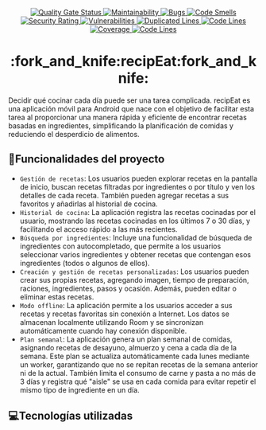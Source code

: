 <p align="center">
  <a href="https://sonarcloud.io/dashboard?id=jimenaarnaiz_recipEat">
    <img src="https://sonarcloud.io/api/project_badges/measure?project=jimenaarnaiz_recipEat&metric=alert_status" alt="Quality Gate Status"/>
    <img src="https://sonarcloud.io/api/project_badges/measure?project=jimenaarnaiz_recipEat&metric=sqale_rating" alt="Maintainability"/>
    <img src="https://sonarcloud.io/api/project_badges/measure?project=jimenaarnaiz_recipEat&metric=bugs" alt="Bugs"/>
    <img src="https://sonarcloud.io/api/project_badges/measure?project=jimenaarnaiz_recipEat&metric=code_smells" alt="Code Smells"/>
    <img src="https://sonarcloud.io/api/project_badges/measure?project=jimenaarnaiz_recipEat&metric=security_rating" alt="Security Rating"/>
    <img src="https://sonarcloud.io/api/project_badges/measure?project=jimenaarnaiz_recipEat&metric=vulnerabilities" alt="Vulnerabilities"/>
    <img src="https://sonarcloud.io/api/project_badges/measure?project=jimenaarnaiz_recipEat&metric=duplicated_lines_density" alt="Duplicated Lines"/>
    <img src="https://sonarcloud.io/api/project_badges/measure?project=jimenaarnaiz_recipEat&metric=ncloc" alt="Code Lines"/>
    <img src="https://sonarcloud.io/api/project_badges/measure?project=jimenaarnaiz_recipEat&metric=coverage" alt="Coverage"/>
    <img src="https://sonarcloud.io/api/project_badges/measure?project=jimenaarnaiz_recipEat&metric=reliability_rating" alt="Code Lines"/>
  </a>
</p>

<h1 align="center"> :fork_and_knife:recipEat:fork_and_knife: </h1>
Decidir qué cocinar cada día puede ser una tarea complicada. recipEat es una aplicación móvil para Android que nace con el objetivo de facilitar esta tarea
al proporcionar una manera rápida y eficiente de encontrar recetas basadas
en ingredientes, simplificando la planificación de comidas y reduciendo el
desperdicio de alimentos.

## 🔨Funcionalidades del proyecto

- `Gestión de recetas`: Los usuarios pueden explorar recetas en la pantalla de inicio, buscan recetas filtradas por ingredientes o por título y ven los detalles de cada receta. También pueden agregar recetas a sus favoritos y añadirlas al historial de cocina.
- `Historial de cocina`: La aplicación registra las recetas cocinadas por el usuario, mostrando las recetas cocinadas en los últimos 7 o 30 días, y facilitando el acceso rápido a las más recientes.
- `Búsqueda por ingredientes`: Incluye una funcionalidad de búsqueda de ingredientes con autocompletado, que permite a los usuarios seleccionar varios ingredientes y obtener recetas que contengan esos ingredientes (todos o algunos de ellos).
- `Creación y gestión de recetas personalizadas`: Los usuarios pueden crear sus propias recetas, agregando imagen, tiempo de preparación, raciones, ingredientes, pasos y ocasión. Además, pueden editar o eliminar estas recetas.
- `Modo offline`: La aplicación permite a los usuarios acceder a sus recetas y recetas favoritas sin conexión a Internet. Los datos se almacenan localmente utilizando Room y se sincronizan automáticamente cuando hay conexión disponible.
- `Plan semanal`: La aplicación genera un plan semanal de comidas, asignando recetas de desayuno, almuerzo y cena a cada día de la semana. Este plan se actualiza automáticamente cada lunes mediante un worker, garantizando que no se repitan recetas de la semana anterior ni de la actual. También limita el consumo de carne y pasta a no más de 3 días y registra qué "aisle" se usa en cada comida para evitar repetir el mismo tipo de ingrediente en un día.
 
## 💻Tecnologías utilizadas

